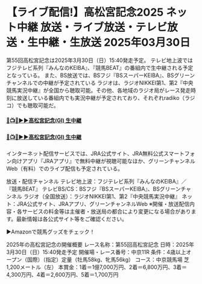 # 【ライブ配信!】高松宮記念2025 ネット中継 放送・ライブ放送・テレビ放送・生中継・生放送 2025年03月30日

第55回高松宮記念は2025年3月30日（日）15:40発走予定。 テレビ地上波ではフジテレビ系列『みんなのKEIBA』、『競馬BEAT』の番組内で生中継される予定となっている。 また、BS放送では、BSフジ『BSスーパーKEIBA』、BSグリーンチャンネルでの中継が予定されている
ラジオは、ラジオNIKKEI第1、第2『中央競馬実況中継』が全国から聴取可能。その他、各地域のラジオ局がレース発走時刻に放送している番組内でも実況中継が予定されており、それぞれradiko（ラジコ）でも聴取可能だ。

#### [🔴📺🐎▶▶高松宮記念(GI) 生中継](https://jsports-hq.com/horse-race/?jra_rce)
 
#### [🔴📺🐎▶▶高松宮記念(GI) 生中継](https://jsports-hq.com/horse-race/?jra_rce)

インターネット配信サービスでは、JRA公式サイト、JRA無料公式スマートフォン向けアプリ『JRAアプリ』で無料中継が視聴可能なほか、グリーンチャンネルWeb（有料）でのライブ配信も予定されている。

放送・配信チャンネル
テレビ地上波：フジテレビ系列『みんなのKEIBA』／『競馬BEAT』
テレビBS/CS：BSフジ『BSスーパーKEIBA』、BSグリーンチャンネル
ラジオ（全国放送）：ラジオNIKKEI第1、第2『中央競馬実況中継』
ネット：JRA公式サイト、JRAアプリ、グリーンチャンネルWeb
※開催・放送配信内容・各サービスの料金等は主催者・放送局の都合により変更になる場合があります。最新情報は各公式サイト等をご確認ください。

▶Amazonで競馬グッズをチェック！

2025年の高松宮記念の開催概要
レース名称：第55回高松宮記念
日時：2025年3月30日（日）15:40発走予定
開催場・レース番号：中京11R
条件：4歳以上オープン（国際）（指定）定量（牡馬58kg、牝馬56kg）
コース：中京競馬場 芝1,200メートル（左）
本賞金：1着＝1億7,000万円、2着＝6,800万円、3着＝4,300万円、4着＝2,600万円、5着＝1,700万円
